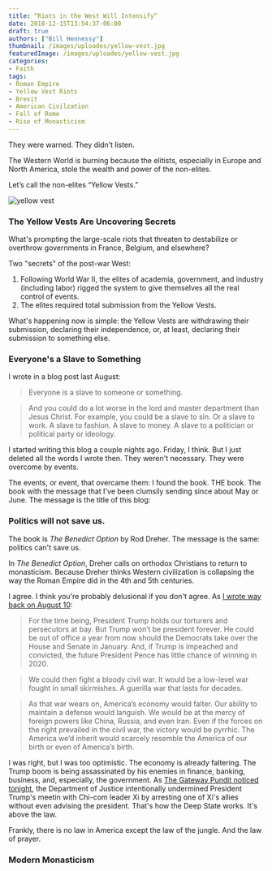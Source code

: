 ```yaml
---
title: “Riots in the West Will Intensify“
date: 2018-12-15T13:54:37-06:00
draft: true
authors: ["Bill Hennessy"]
thumbnail: /images/uploades/yellow-vest.jpg
featuredImage: /images/uploades/yellow-vest.jpg
categories:
- Faith
tags:
- Roman Empire
- Yellow Vest Riots
- Brexit
- American Civilzation
- Fall of Rome
- Rise of Monasticism
---
```

They were warned. They didn’t listen. 

The Western World is burning because the elitists, especially in Europe and North America, stole the wealth and power of the non-elites.  

Let’s call the non-elites “Yellow Vests.” 

![yellow vest](/images/uploads/yellow-vest.jpg)

### The Yellow Vests Are Uncovering Secrets

What's prompting the large-scale riots that threaten to destabilize or overthrow governments in France, Belgium, and elsewhere? 

Two "secrets" of the post-war West:

1. Following World War II, the elites of academia, government, and industry (including labor) rigged the system to give themselves all the real control of events. 
2. The elites required total submission from the Yellow Vests.

What's happening now is simple: the Yellow Vests are withdrawing their submission, declaring their independence, or, at least, declaring their submission to something else. 

### Everyone's a Slave to Something

I wrote in a blog post last August: 

> Everyone is a slave to someone or something.

> And you could do a lot worse in the lord and master department than Jesus Christ. For example, you could be a slave to sin. Or a slave to work. A slave to fashion. A slave to money. A slave to a politician or political party or ideology.



I started writing this blog a couple nights ago. Friday, I think. But I just deleted all the words I wrote then. They weren't necessary. They were overcome by events. 

The events, or event, that overcame them: I found the book. THE book. The book with the message that I've been clumsily sending since about May or June. The message is the title of this blog:

### Politics will not save us.

The book is _The Benedict Option_ by Rod Dreher. The message is the same: politics can't save us. 

In _The Benedict Option_, Dreher calls on orthodox Christians to return to monasticism. Because Dreher thinks Western civilization is collapsing the way the Roman Empire did in the 4th and 5th centuries. 

I agree. I think you're probably delusional if you don't agree. As [I wrote way back on August 10][1]:

> For the time being, President Trump holds our torturers and persecutors at bay. But Trump won’t be president forever. He could be out of office a year from now should the Democrats take over the House and Senate in January.  And, if Trump is impeached and convicted, the future President Pence has little chance of winning in 2020.

> We could then fight a bloody civil war. It would be a low-level war fought in small skirmishes. A guerilla war that lasts for decades.

> As that war wears on, America’s economy would falter. Our ability to maintain a defense would languish. We would be at the mercy of foreign powers like China, Russia, and even Iran. Even if the forces on the right prevailed in the civil war, the victory would be pyrrhic. The America we’d inherit would scarcely resemble the America of our birth or even of America’s birth.

I was right, but I was too optimistic. The economy is already faltering. The Trump boom is being assassinated by his enemies in finance, banking, business, and, especially, the government. As [The Gateway Pundit noticed tonight][2], the Department of Justice intentionally undermined President Trump's meetin with Chi-com leader Xi by arresting one of Xi's allies without even advising the president. That's how the Deep State works. It's above the law. 

Frankly, there is no law in America except the law of the jungle. And the law of prayer. 

### Modern Monasticism

[1]:https://www.hennessysview.com/2018/08/10/what-should-we-do-next/
[2]:https://www.thegatewaypundit.com/2018/12/rogue-deep-state-doj-arrested-chinese-business-owner-wahzhou-meng-at-most-opportune-time-to-hurt-us-economy-the-most/

[image-1]:./images/yellow-vest.jpg